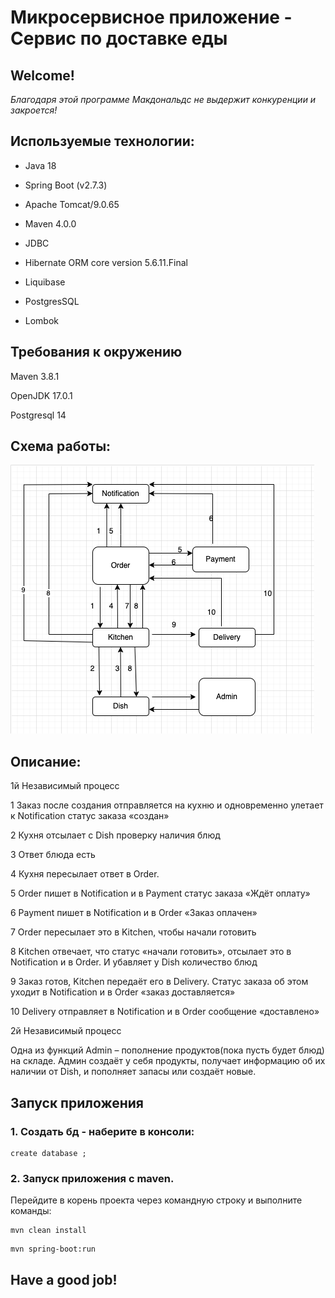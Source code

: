 # **Микросервисное приложение - Сервис по доставке еды**

## Welcome!

_Благодаря этой программе Макдональдс не выдержит конкуренции и закроется!_
       
## Используемые технологии:

* Java 18

* Spring Boot (v2.7.3)

* Apache Tomcat/9.0.65

* Maven 4.0.0

* JDBC

* Hibernate ORM core version 5.6.11.Final

* Liquibase 

* PostgresSQL

* Lombok

## Требования к окружению

Maven 3.8.1

OpenJDK 17.0.1

Postgresql 14 

## Схема работы:

![img.png](img.png)

## Описание:

1й Независимый процесс

1 Заказ после создания отправляется на кухню и одновременно улетает к Notification статус заказа «создан»

2 Кухня отсылает с Dish проверку наличия блюд

3 Ответ блюда есть

4 Кухня пересылает ответ в Order.

5 Order пишет в Notification и в Payment статус заказа «Ждёт оплату»

6 Payment пишет в Notification и в Order «Заказ оплачен»

7 Order пересылает это в Kitchen, чтобы начали готовить

8 Kitchen отвечает, что статус «начали готовить», отсылает это в Notification и в Order. И убавляет у Dish количество блюд

9 Заказ готов, Kitchen передаёт его в Delivery. Статус заказа об этом уходит в Notification и в Order «заказ доставляется»

10 Delivery отправляет в Notification и в Order сообщение «доставлено»

2й  Независимый процесс

Одна из функций Admin – пополнение продуктов(пока пусть будет блюд) на складе. Админ создаёт у себя продукты, получает информацию об их наличии от Dish,  и пополняет запасы или создаёт новые.

## Запуск приложения

### 1. Создать бд - наберите в консоли:

```
create database ;
```

### 2. Запуск приложения с maven. 
Перейдите в корень проекта через командную строку и выполните команды:

```
mvn clean install
```

```
mvn spring-boot:run
```



## Have a good job!
